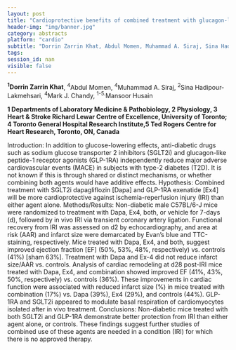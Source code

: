 ```yaml
---
layout: post
title: "Cardioprotective benefits of combined treatment with glucagon-like peptide-1 receptor agonist and sodium glucose transporter 2 inhibitor in mice"
header-img: "img/banner.jpg"
category: abstracts
platform: "cardio"
subtitle: "Dorrin Zarrin Khat, Abdul Momen, Muhammad A. Siraj, Sina Hadipour-Lakmehsari, Mark J. Chandy, Mansoor Husain"
tags: 
session_id: nan
visible: false
---
```

**<sup>1</sup>Dorrin Zarrin Khat**, <sup>4</sup>Abdul Momen, <sup>4</sup>Muhammad A. Siraj, <sup>2</sup>Sina Hadipour-Lakmehsari, <sup>4</sup>Mark J. Chandy, <sup>1-5.</sup>Mansoor Husain

__1 Departments of Laboratory Medicine & Pathobiology, 2 Physiology, 3 Heart & Stroke Richard Lewar Centre of Excellence, University of Toronto; 4 Toronto General Hospital Research Institute,5 Ted Rogers Centre for Heart Research, Toronto, ON, Canada__

Introduction: In addition to glucose-lowering effects, anti-diabetic drugs such as sodium glucose transporter 2 inhibitors (SGLT2i) and glucagon-like peptide-1 receptor agonists (GLP-1RA) independently reduce major adverse cardiovascular events (MACE) in subjects with type-2 diabetes (T2D). It is not known if this is through shared or distinct mechanisms, or whether combining both agents would have additive effects.
Hypothesis: Combined treatment with SGLT2i dapagliflozin [Dapa] and GLP-1RA exenatide [Ex4] will be more cardioprotective against ischemia-reperfusion injury (IRI) than either agent alone.
Methods/Results: Non-diabetic male C57BL/6-J mice were randomized to treatment with Dapa, Ex4, both, or vehicle for 7-days (d), followed by in vivo IRI via transient coronary artery ligation. Functional recovery from IRI was assessed on d2 by echocardiography, and area at risk (AAR) and infarct size were demarcated by Evan’s blue and TTC-staining, respectively. Mice treated with Dapa, Ex4, and both, suggest improved ejection fraction [EF] (50%, 53%, 48%, respectively) vs. controls (41%) [sham 63%]. Treatment with Dapa and Ex-4 did not reduce infarct size/AAR vs. controls. Analysis of cardiac remodeling at d28 post-IRI mice treated with Dapa, Ex4, and combination showed improved EF (41%, 43%, 50%, respectively) vs. controls (36%). These improvements in cardiac function were associated with reduced infarct size (%) in mice treated with combination (17%) vs. Dapa (39%), Ex4 (29%), and controls (44%). GLP-1RA and SGLT2i appeared to modulate basal respiration of cardiomyocytes isolated after in vivo treatment. 
Conclusions: Non-diabetic mice treated with both SGLT2i and GLP-1RA demonstrate better protection from IRI than either agent alone, or controls. These findings suggest further studies of combined use of these agents are needed in a condition (IRI) for which there is no approved therapy.
